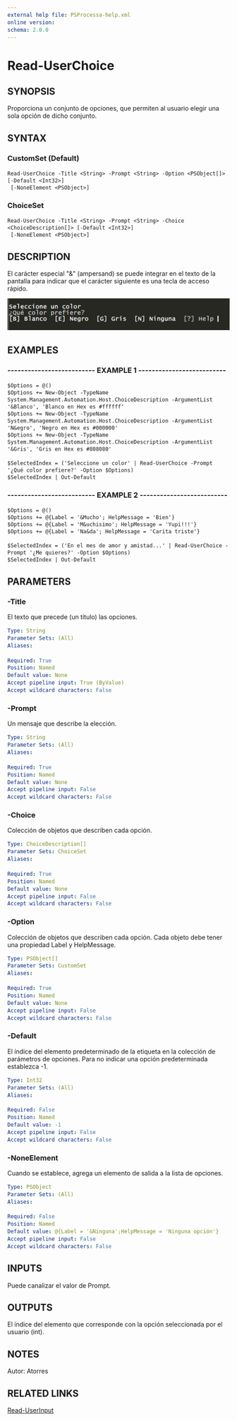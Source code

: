 ```yaml
---
external help file: PSProcessa-help.xml
online version: 
schema: 2.0.0
---
```


# Read-UserChoice

## SYNOPSIS
Proporciona un conjunto de opciones, que permiten al usuario elegir una sola opción de dicho conjunto.

## SYNTAX

### CustomSet (Default)
```
Read-UserChoice -Title <String> -Prompt <String> -Option <PSObject[]> [-Default <Int32>]
 [-NoneElement <PSObject>]
```

### ChoiceSet
```
Read-UserChoice -Title <String> -Prompt <String> -Choice <ChoiceDescription[]> [-Default <Int32>]
 [-NoneElement <PSObject>]
```

## DESCRIPTION
El carácter especial "&" (ampersand) se puede integrar en el texto de la pantalla para indicar que el carácter siguiente es una tecla de acceso rápido.

![Read-UserChoice](images/Read-UserChoice.png)

## EXAMPLES

### -------------------------- EXAMPLE 1 --------------------------
```
$Options = @()
$Options += New-Object -TypeName System.Management.Automation.Host.ChoiceDescription -ArgumentList '&Blanco', 'Blanco en Hex es #ffffff'
$Options += New-Object -TypeName System.Management.Automation.Host.ChoiceDescription -ArgumentList 'N&egro', 'Negro en Hex es #000000'
$Options += New-Object -TypeName System.Management.Automation.Host.ChoiceDescription -ArgumentList '&Gris', 'Gris en Hex es #808080'

$SelectedIndex = ('Seleccione un color' | Read-UserChoice -Prompt '¿Qué color prefiere?' -Option $Options)
$SelectedIndex | Out-Default
```

### -------------------------- EXAMPLE 2 --------------------------
```
$Options = @()
$Options += @{Label = '&Mucho'; HelpMessage = 'Bien'}
$Options += @{Label = 'M&uchisimo'; HelpMessage = 'Yupi!!!'}
$Options += @{Label = 'Na&da'; HelpMessage = 'Carita triste'}

$SelectedIndex = ('En el mes de amor y amistad...' | Read-UserChoice -Prompt '¿Me quieres?' -Option $Options)
$SelectedIndex | Out-Default
```

## PARAMETERS

### -Title
El texto que precede (un título) las opciones.

```yaml
Type: String
Parameter Sets: (All)
Aliases: 

Required: True
Position: Named
Default value: None
Accept pipeline input: True (ByValue)
Accept wildcard characters: False
```

### -Prompt
Un mensaje que describe la elección.

```yaml
Type: String
Parameter Sets: (All)
Aliases: 

Required: True
Position: Named
Default value: None
Accept pipeline input: False
Accept wildcard characters: False
```

### -Choice
Colección de objetos que describen cada opción.

```yaml
Type: ChoiceDescription[]
Parameter Sets: ChoiceSet
Aliases: 

Required: True
Position: Named
Default value: None
Accept pipeline input: False
Accept wildcard characters: False
```

### -Option
Colección de objetos que describen cada opción. Cada objeto debe tener una propiedad Label y HelpMessage.

```yaml
Type: PSObject[]
Parameter Sets: CustomSet
Aliases: 

Required: True
Position: Named
Default value: None
Accept pipeline input: False
Accept wildcard characters: False
```

### -Default
El índice del elemento predeterminado de la etiqueta en la colección de parámetros de opciones. Para no indicar una opción predeterminada establezca -1.

```yaml
Type: Int32
Parameter Sets: (All)
Aliases: 

Required: False
Position: Named
Default value: -1
Accept pipeline input: False
Accept wildcard characters: False
```

### -NoneElement
Cuando se establece, agrega un elemento de salida a la lista de opciones.

```yaml
Type: PSObject
Parameter Sets: (All)
Aliases: 

Required: False
Position: Named
Default value: @{Label = '&Ninguna';HelpMessage = 'Ninguna opción'}
Accept pipeline input: False
Accept wildcard characters: False
```

## INPUTS
Puede canalizar el valor de Prompt.

## OUTPUTS

El índice del elemento que corresponde con la opción seleccionada por el usuario (int).

## NOTES
Autor: Atorres

## RELATED LINKS

[Read-UserInput](Read-UserInput.md)
